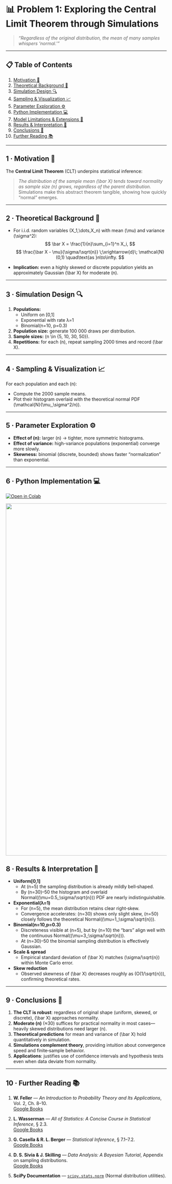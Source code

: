 <!-- ╭───────────────────────────────────────────────────────────╮
     │     📊 Statistics · Problem 1 — Exploring the CLT        │
     ╰───────────────────────────────────────────────────────────╯ -->

# 📊 **Problem 1: Exploring the Central Limit Theorem through Simulations**

> *“Regardless of the original distribution, the mean of many samples whispers ‘normal.’”*  

---

## 📋 Table of Contents
1. [Motivation 🎯](#motivation)  
2. [Theoretical Background 🔭](#theory)  
3. [Simulation Design 🔍](#design)  
4. [Sampling & Visualization 📈](#visualization)  
5. [Parameter Exploration ⚙️](#parameters)  
6. [Python Implementation 💻](#implementation)  
7. [Model Limitations & Extensions 🔧](#limitations)  
8. [Results & Interpretation 🧩](#interpretation)  
9. [Conclusions 📝](#conclusions)  
10. [Further Reading 📚](#references)  

---

<a name="motivation"></a>
## 1 · Motivation 🎯  
The **Central Limit Theorem** (CLT) underpins statistical inference:  
> *The distribution of the sample mean \(\bar X\) tends toward normality as sample size \(n\) grows, regardless of the parent distribution.*  
Simulations make this abstract theorem tangible, showing how quickly “normal” emerges.

---

<a name="theory"></a>
## 2 · Theoretical Background 🔭  

- For i.i.d. random variables \(X_1,\dots,X_n\) with mean \(\mu\) and variance \(\sigma^2\):  
  $$
  \bar X = \frac{1}{n}\sum_{i=1}^n X_i,
  $$
  $$
  \frac{\bar X - \mu}{\sigma/\sqrt{n}}
    \;\xrightarrow{d}\;
    \mathcal{N}(0,1)
    \quad\text{as }n\to\infty.
  $$

- **Implication:** even a highly skewed or discrete population yields an approximately Gaussian \(\bar X\) for moderate \(n\).  

---

<a name="design"></a>
## 3 · Simulation Design 🔍  
1. **Populations:**  
   - Uniform on [0,1]  
   - Exponential with rate λ=1  
   - Binomial(n=10, p=0.3)  
2. **Population size:** generate 100 000 draws per distribution.  
3. **Sample sizes:** \(n \in \{5, 10, 30, 50\}\).  
4. **Repetitions:** for each \(n\), repeat sampling 2000 times and record \(\bar X\).

---

<a name="visualization"></a>
## 4 · Sampling & Visualization 📈  
For each population and each \(n\):  
- Compute the 2000 sample means.  
- Plot their histogram overlaid with the theoretical normal PDF  
  \(\mathcal{N}(\mu,\,\sigma^2/n)\).

---

<a name="parameters"></a>
## 5 · Parameter Exploration ⚙️  
- **Effect of \(n\):** larger \(n\) → tighter, more symmetric histograms.  
- **Effect of variance:** high-variance populations (exponential) converge more slowly.  
- **Skewness:** binomial (discrete, bounded) shows faster “normalization” than exponential.

---

<a name="implementation"></a>
## 6 · Python Implementation 💻

[![Open in Colab](https://colab.research.google.com/assets/colab-badge.svg)](https://colab.research.google.com/drive/1qtuoE05v44tcGhbwzsDE3kAASEYv_lUU?usp=sharing)

<img src="https://i.imgur.com/Nec5baF.gif" width="1100">

<a name="interpretation"></a>
## 8 · Results & Interpretation 🧩

- **Uniform[0,1]**  
  - At \(n=5\) the sampling distribution is already mildly bell‐shaped.  
  - By \(n=30\)–50 the histogram and overlaid Normal(\(\mu=0.5,\;\sigma/\sqrt{n}\)) PDF are nearly indistinguishable.  
- **Exponential(λ=1)**  
  - For \(n=5\), the mean distribution retains clear right‐skew.  
  - Convergence accelerates: \(n=30\) shows only slight skew, \(n=50\) closely follows the theoretical Normal(\(\mu=1,\;\sigma/\sqrt{n}\)).  
- **Binomial(n=10,p=0.3)**  
  - Discreteness visible at \(n=5\), but by \(n=10\) the “bars” align well with the continuous Normal(\(\mu=3,\;\sigma/\sqrt{n}\)).  
  - At \(n=30\)–50 the binomial sampling distribution is effectively Gaussian.  
- **Scale & spread**  
  - Empirical standard deviation of \(\bar X\) matches \(\sigma/\sqrt{n}\) within Monte Carlo error.  
- **Skew reduction**  
  - Observed skewness of \(\bar X\) decreases roughly as \(O(1/\sqrt{n})\), confirming theoretical rates.

---

<a name="conclusions"></a>
## 9 · Conclusions 📝

1. **The CLT is robust**: regardless of original shape (uniform, skewed, or discrete), \(\bar X\) approaches normality.  
2. **Moderate \(n\)** (≈30) suffices for practical normality in most cases—heavily skewed distributions need larger \(n\).  
3. **Theoretical predictions** for mean and variance of \(\bar X\) hold quantitatively in simulation.  
4. **Simulations complement theory**, providing intuition about convergence speed and finite‐sample behavior.  
5. **Applications**: justifies use of confidence intervals and hypothesis tests even when data deviate from normality.

---

<a name="references"></a>
## 10 · Further Reading 📚

1. **W. Feller** — *An Introduction to Probability Theory and Its Applications*, Vol. 2, Ch. 8–10.  
   [Google Books](https://books.google.com/books/about/An_Introduction_to_Probability_Theory_an.html?id=1Y6IzgEACAAJ)

2. **L. Wasserman** — *All of Statistics: A Concise Course in Statistical Inference*, § 2.3.  
   [Google Books](https://books.google.com/books/about/All_of_Statistics.html?id=th3fbFI1DaMC)

3. **G. Casella & R. L. Berger** — *Statistical Inference*, § 7.1–7.2.  
   [Google Books](https://books.google.com/books/about/Statistical_Inference.html?id=ZpkPPwAACAAJ)

4. **D. S. Sivia & J. Skilling** — *Data Analysis: A Bayesian Tutorial*, Appendix on sampling distributions.  
   [Google Books](https://books.google.com/books/about/Data_Analysis.html?id=Kxx8CwAAQBAJ)

5. **SciPy Documentation** — [`scipy.stats.norm`](https://docs.scipy.org/doc/scipy/reference/generated/scipy.stats.norm.html) (Normal distribution utilities).  

